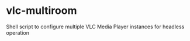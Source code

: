 # vlc-multiroom
Shell script to configure multiple VLC Media Player instances for headless operation
